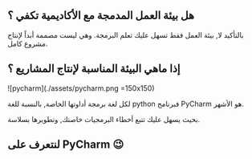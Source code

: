 ## هل بيئة العمل المدمجة مع الأكاديمية تكفي ؟

بالتأكيد لا, بيئة العمل فقط تسهل عليك تعلم البرمجة. وهي ليست مصممة أبداً لإنتاج مشروع كامل.

## إذا ماهي البيئة المناسبة لإنتاج المشاريع ؟

![pycharm](./assets/pycharm.png =150x150)

لكل لغة برمجة أداوتها الخاصة, بالنسبة للغة python فبرنامج PyCharm هو الأشهر.

بحيث يسهل عليك تتبع أخطاء البرمجيات خاصتك, وتطويرها بسلاسة.

## لنتعرف على PyCharm :wink: